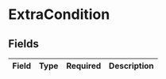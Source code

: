 # ExtraCondition


## Fields

| Field       | Type        | Required    | Description |
| ----------- | ----------- | ----------- | ----------- |